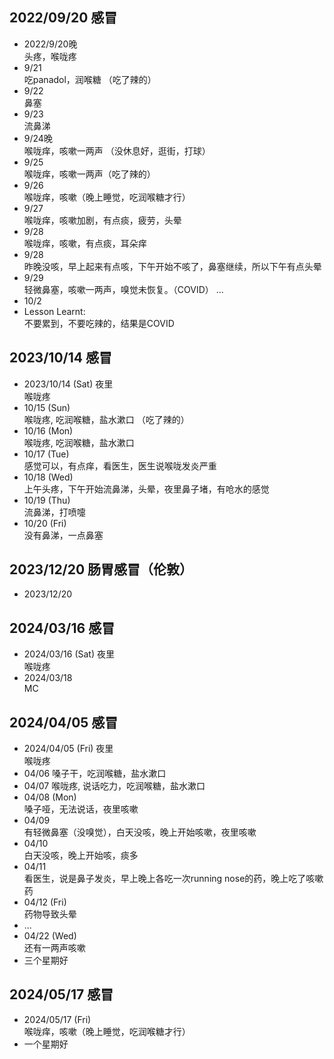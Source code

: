 ## 2022/09/20 感冒
- 2022/9/20晚  
  头疼，喉咙疼
- 9/21  
  吃panadol，润喉糖 （吃了辣的）
- 9/22  
  鼻塞
- 9/23  
  流鼻涕
- 9/24晚  
  喉咙痒，咳嗽一两声 （没休息好，逛街，打球）
- 9/25  
  喉咙痒，咳嗽一两声（吃了辣的）
- 9/26  
  喉咙痒，咳嗽（晚上睡觉，吃润喉糖才行）
- 9/27  
  喉咙痒，咳嗽加剧，有点痰，疲劳，头晕
- 9/28  
  喉咙痒，咳嗽，有点痰，耳朵痒  
- 9/28  
  昨晚没咳，早上起来有点咳，下午开始不咳了，鼻塞继续，所以下午有点头晕  
- 9/29  
  轻微鼻塞，咳嗽一两声，嗅觉未恢复。（COVID）
  ...
- 10/2
- Lesson Learnt:  
  不要累到，不要吃辣的，结果是COVID

## 2023/10/14 感冒
- 2023/10/14 (Sat) 夜里  
  喉咙疼
- 10/15 (Sun)  
  喉咙疼, 吃润喉糖，盐水漱口 （吃了辣的）
- 10/16 (Mon)  
  喉咙疼, 吃润喉糖，盐水漱口
- 10/17 (Tue)  
  感觉可以，有点痒，看医生，医生说喉咙发炎严重
- 10/18 (Wed)  
  上午头疼，下午开始流鼻涕，头晕，夜里鼻子堵，有呛水的感觉
- 10/19 (Thu)   
  流鼻涕，打喷嚏
- 10/20 (Fri)   
  没有鼻涕，一点鼻塞

## 2023/12/20 肠胃感冒（伦敦）
- 2023/12/20  

## 2024/03/16 感冒
- 2024/03/16 (Sat) 夜里  
  喉咙疼
- 2024/03/18  
  MC

## 2024/04/05 感冒
- 2024/04/05 (Fri) 夜里  
  喉咙疼
- 04/06
  嗓子干，吃润喉糖，盐水漱口
- 04/07
  喉咙疼, 说话吃力，吃润喉糖，盐水漱口
- 04/08 (Mon)  
  嗓子哑，无法说话，夜里咳嗽
- 04/09  
  有轻微鼻塞（没嗅觉），白天没咳，晚上开始咳嗽，夜里咳嗽
- 04/10  
  白天没咳，晚上开始咳，痰多
- 04/11   
  看医生，说是鼻子发炎，早上晚上各吃一次running nose的药，晚上吃了咳嗽药
- 04/12 (Fri)     
  药物导致头晕
- ...
- 04/22 (Wed)  
  还有一两声咳嗽
- 三个星期好

## 2024/05/17 感冒
- 2024/05/17 (Fri)  
  喉咙痒，咳嗽（晚上睡觉，吃润喉糖才行）
- 一个星期好
  
